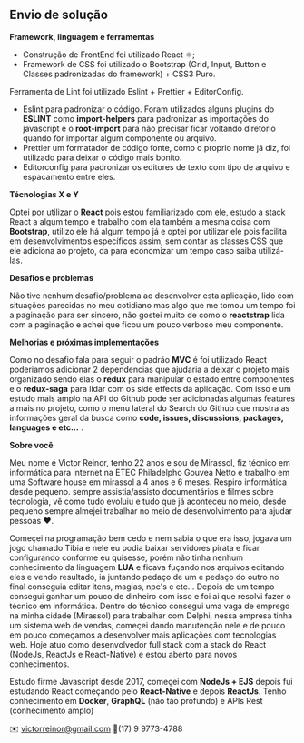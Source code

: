 ## Envio de solução

**Framework, linguagem e ferramentas**
- Construção de FrontEnd foi utilizado React ⚛️;
- Framework de CSS foi utilizado o Bootstrap (Grid, Input, Button e Classes padronizadas do framework) + CSS3 Puro.

Ferramenta de Lint foi utilizado Eslint + Prettier + EditorConfig.
- Eslint para padronizar o código. Foram utilizados alguns plugins do **ESLINT** como **import-helpers** para padronizar as importações do javascript e o **root-import** para não precisar ficar voltando diretorio quando for importar algum componente ou arquivo.
- Prettier um formatador de código fonte, como o proprio nome já diz, foi utilizado para deixar o código mais bonito.
- Editorconfig para padronizar os editores de texto com tipo de arquivo e espacamento entre eles.

**Técnologias X e Y**

Optei por utilizar o **React** pois estou familiarizado com ele, estudo a stack React a algum tempo e trabalho com ela também a mesma coisa com **Bootstrap**, utilizo ele há algum tempo já e optei por utilizar ele pois facilita em desenvolvimentos específicos assim, sem contar as classes CSS que ele adiciona ao projeto, da para economizar um tempo caso saiba utilizá-las.


**Desafios e problemas**

Não tive nenhum desafio/problema ao desenvolver esta aplicação, lido com situações parecidas no meu cotidiano mas algo que me tomou um tempo foi a paginação para ser sincero, não gostei muito de como o **reactstrap** lida com a paginação e achei que ficou um pouco verboso meu componente.

**Melhorias e próximas implementações**

Como no desafio fala para seguir o padrão **MVC** é foi utilizado React poderiamos adicionar 2 dependencias que ajudaria a deixar o projeto mais organizado sendo elas o **redux** para manipular o estado entre componentes e o **redux-saga** para lidar com os side effects da aplicação.
Com isso e um estudo mais amplo na API do Github pode ser adicionadas algumas features a mais no projeto, como o menu lateral do Search do Github que mostra as informações geral da busca como **code, issues, discussions, packages, languages e etc...** .

**Sobre você**

Meu nome é Victor Reinor, tenho 22 anos e sou de Mirassol, fiz técnico em informática para internet na ETEC Philadelpho Gouvea Netto e trabalho em uma Software house em mirassol a 4 anos e 6 meses. Respiro informática desde pequeno. sempre assistia/assisto documentários e filmes sobre tecnologia, vê como tudo evoluiu e tudo que já aconteceu no meio, desde pequeno sempre almejei trabalhar no meio de desenvolvimento para ajudar pessoas ❤️.

Começei na programação bem cedo e nem sabia o que era isso, jogava um jogo chamado Tibia e nele eu podia baixar servidores pirata e ficar configurando conforme eu quisesse, porém não tinha nenhum conhecimento da linguagem **LUA** e ficava fuçando nos arquivos editando eles e vendo resultado, ia juntando pedaço de um e pedaço do outro no final conseguia editar itens, magias, npc's e etc... Depois de um tempo consegui ganhar um pouco de dinheiro com isso e foi ai que resolvi fazer o técnico em informática. Dentro do técnico consegui uma vaga de emprego na minha cidade (Mirassol) para trabalhar com Delphi, nessa empresa tinha um sistema web de vendas, começei dando manutenção nele e de pouco em pouco começamos a desenvolver mais aplicações com tecnologias web. Hoje atuo como desenvolvedor full stack com a stack do React (NodeJs, ReactJs e React-Native) e estou aberto para novos conhecimentos.

Estudo firme Javascript desde 2017, começei com **NodeJs + EJS** depois fui estudando React começando pelo **React-Native** e depois **ReactJs**.
Tenho conhecimento em **Docker**, **GraphQL** (não tão profundo) e APIs Rest (conhecimento amplo)


✉️ victorreinor@gmail.com
📱(17) 9 9773-4788
